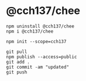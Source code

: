 # @cch137/chee

```
npm uninstall @cch137/chee
npm i @cch137/chee

```

```
npm init --scope=cch137

```

```
git pull
npm publish --access=public
git add .
git commit -am "updated"
git push

```